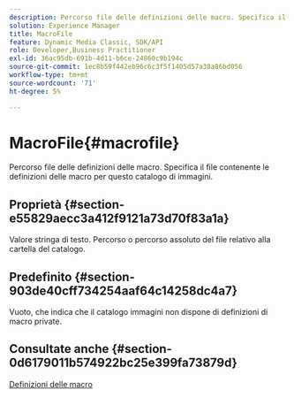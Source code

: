 ```yaml
---
description: Percorso file delle definizioni delle macro. Specifica il file contenente le definizioni delle macro per questo catalogo di immagini.
solution: Experience Manager
title: MacroFile
feature: Dynamic Media Classic, SDK/API
role: Developer,Business Practitioner
exl-id: 36ac95db-691b-4d11-b6ce-24860c9b194c
source-git-commit: 1ec8b59f442eb96c6c3f5f1405d57a38a86bd056
workflow-type: tm+mt
source-wordcount: '71'
ht-degree: 5%

---
```


# MacroFile{#macrofile}

Percorso file delle definizioni delle macro. Specifica il file contenente le definizioni delle macro per questo catalogo di immagini.

## Proprietà {#section-e55829aecc3a412f9121a73d70f83a1a}

Valore stringa di testo. Percorso o percorso assoluto del file relativo alla cartella del catalogo.

## Predefinito {#section-903de40cff734254aaf64c14258dc4a7}

Vuoto, che indica che il catalogo immagini non dispone di definizioni di macro private.

## Consultate anche {#section-0d6179011b574922bc25e399fa73879d}

[Definizioni delle macro](../../../../../is-api/image-catalog/image-serving-api-ref/c-image-catalog-reference/c-macro-definition-reference/c-macro-definition-reference.md#concept-5ec73f7636c1496fba1e94094e694e79)
